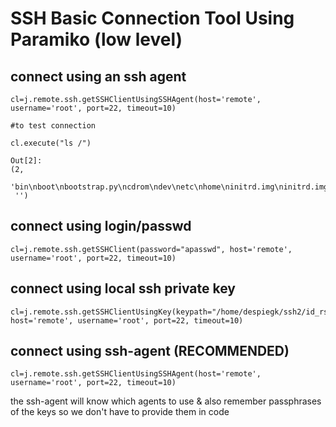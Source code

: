 
SSH Basic Connection Tool Using Paramiko (low level)
==========================

connect using an ssh agent
----

```
cl=j.remote.ssh.getSSHClientUsingSSHAgent(host='remote', username='root', port=22, timeout=10)

#to test connection

cl.execute("ls /")

Out[2]: 
(2,
 'bin\nboot\nbootstrap.py\ncdrom\ndev\netc\nhome\ninitrd.img\ninitrd.img.old\nlib\nlib64\nlost+found\nmedia\nmnt\nopt\nproc\nroot\nrun\nsbin\nsrv\nsys\ntmp\nusr\nvar\nvmlinuz\nvmlinuz.old\n\n',
 '')

```


connect using login/passwd
--------------------------

```
cl=j.remote.ssh.getSSHClient(password="apasswd", host='remote', username='root', port=22, timeout=10)
```

connect using local ssh private key
--------------------------

```
cl=j.remote.ssh.getSSHClientUsingKey(keypath="/home/despiegk/ssh2/id_rsa", host='remote', username='root', port=22, timeout=10)
```

connect using ssh-agent (RECOMMENDED)
--------------------------
```
cl=j.remote.ssh.getSSHClientUsingSSHAgent(host='remote', username='root', port=22, timeout=10)
```
the ssh-agent will know which agents to use & also remember passphrases of the keys so we don't have to provide them in code

